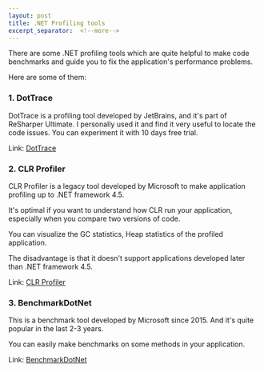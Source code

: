 ```yaml
---
layout: post
title: .NET Profiling tools 
excerpt_separator:  <!--more-->
---
```


There are some .NET profiling tools which are quite helpful to make code benchmarks and guide you to fix the application's performance problems.

<!--more-->

Here are some of them:

### 1. DotTrace

DotTrace is a profiling tool developed by JetBrains, and it's part of ReSharper Ultimate.
I personally used it and find it very useful to locate the code issues.
You can experiment it with 10 days free trial.

Link: [DotTrace](https://www.jetbrains.com/profiler/)



### 2. CLR Profiler

CLR Profiler is a legacy tool developed by Microsoft to make application profiling up to .NET framework 4.5.

It's optimal if you want to understand how CLR run your application, especially when you compare two versions of code.

You can visualize the GC statistics, Heap statistics of the profiled application. 

The disadvantage is that it doesn't support applications developed later than .NET framework 4.5.


Link: [CLR Profiler](https://github.com/microsoftarchive/clrprofiler/releases)


### 3. BenchmarkDotNet

This is a benchmark tool developed by Microsoft since 2015. And it's quite popular in the last 2-3 years.

You can easily make benchmarks on some methods in your application.

Link: [BenchmarkDotNet](https://github.com/dotnet/BenchmarkDotNet/releases)

